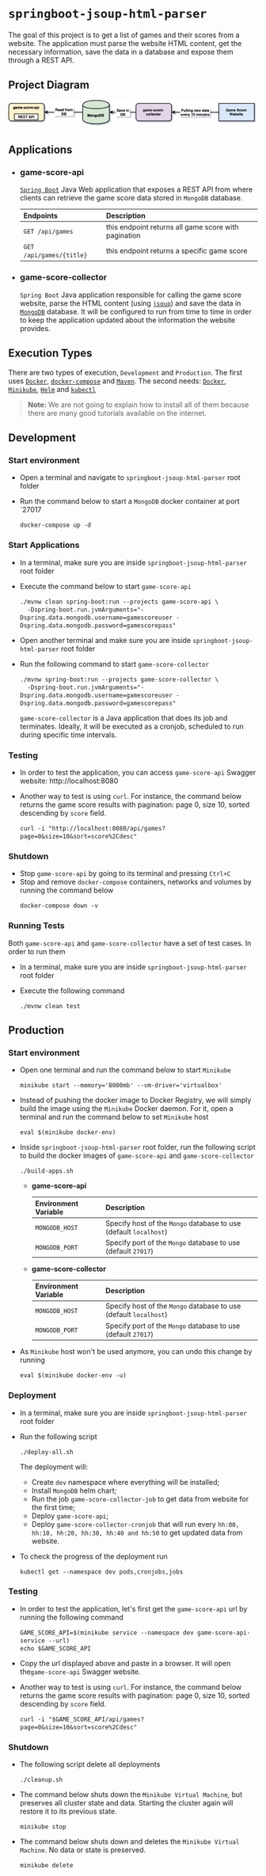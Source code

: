 # `springboot-jsoup-html-parser`

The goal of this project is to get a list of games and their scores from a website. The application must parse the website HTML content, get the necessary information, save the data in a database and expose them through a REST API.

## Project Diagram

![project-diagram](images/project-diagram.png)

## Applications

- ### game-score-api

  [`Spring Boot`](https://docs.spring.io/spring-boot/docs/current/reference/htmlsingle/) Java Web application that exposes a REST API from where clients can retrieve the game score data stored in `MongoDB` database.

  | Endpoints                 | Description                                          |
  | ------------------------- | ---------------------------------------------------- |
  | `GET /api/games`          | this endpoint returns all game score with pagination |
  | `GET /api/games/{title}`  | this endpoint returns a specific game score          |

- ### game-score-collector

  `Spring Boot` Java application responsible for calling the game score website, parse the HTML content (using [`jsoup`](https://jsoup.org/)) and save the data in [`MongoDB`](https://www.mongodb.com/) database. It will be configured to run from time to time in order to keep the application updated about the information the website provides. 

## Execution Types

There are two types of execution, `Development` and `Production`. The first uses [`Docker`](https://www.docker.com/), [`docker-compose`](https://docs.docker.com/compose/) and [`Maven`](https://maven.apache.org/). The second needs: [`Docker`](https://www.docker.com/), [`Minikube`](https://kubernetes.io/docs/tasks/tools/install-minikube/#install-minikube), [`Helm`](https://helm.sh/docs/using_helm/#installing-the-helm-client) and [`kubectl`](https://kubernetes.io/docs/reference/kubectl/kubectl/)

> **Note:** We are not going to explain how to install all of them because there are many good tutorials available on the internet.

## Development

### Start environment

- Open a terminal and navigate to `springboot-jsoup-html-parser` root folder

- Run the command below to start a `MongoDB` docker container at port `27017
  ```
  docker-compose up -d
  ```

### Start Applications

- In a terminal, make sure you are inside `springboot-jsoup-html-parser` root folder
 
- Execute the command below to start `game-score-api`
  ```
  ./mvnw clean spring-boot:run --projects game-score-api \
    -Dspring-boot.run.jvmArguments="-Dspring.data.mongodb.username=gamescoreuser -Dspring.data.mongodb.password=gamescorepass"
  ```

- Open another terminal and make sure you are inside `springboot-jsoup-html-parser` root folder

- Run the following command to start `game-score-collector`
  ```
  ./mvnw spring-boot:run --projects game-score-collector \
    -Dspring-boot.run.jvmArguments="-Dspring.data.mongodb.username=gamescoreuser -Dspring.data.mongodb.password=gamescorepass"
  ```
  `game-score-collector` is a Java application that does its job and terminates. Ideally, it will be executed as a cronjob, scheduled to run during specific time intervals.

### Testing

- In order to test the application, you can access `game-score-api` Swagger website: http://localhost:8080

- Another way to test is using `curl`. For instance, the command below returns the game score results with pagination: page 0, size 10, sorted descending by `score` field.
  ```
  curl -i "http://localhost:8080/api/games?page=0&size=10&sort=score%2Cdesc"
  ```

### Shutdown

- Stop `game-score-api` by going to its terminal and pressing `Ctrl+C`
- Stop and remove `docker-compose` containers, networks and volumes by running the command below
  ```
  docker-compose down -v
  ```

### Running Tests

Both `game-score-api` and `game-score-collector` have a set of test cases. In order to run them

- In a terminal, make sure you are inside `springboot-jsoup-html-parser` root folder

- Execute the following command
  ```
  ./mvnw clean test
  ```

## Production

### Start environment

- Open one terminal and run the command below to start `Minikube`
  ```
  minikube start --memory='8000mb' --vm-driver='virtualbox'
  ```

- Instead of pushing the docker image to Docker Registry, we will simply build the image using the `Minikube` Docker daemon. For it, open a terminal and run the command below to set `Minikube` host
  ```
  eval $(minikube docker-env)
  ```

- Inside `springboot-jsoup-html-parser` root folder, run the following script to build the docker images of `game-score-api` and `game-score-collector`
  ```
  ./build-apps.sh
  ```

  - **game-score-api**
  
    | Environment Variable | Description                                                       |
    | -------------------- | ----------------------------------------------------------------- |
    | `MONGODB_HOST`       | Specify host of the `Mongo` database to use (default `localhost`) |
    | `MONGODB_PORT`       | Specify port of the `Mongo` database to use (default `27017`)     |

  - **game-score-collector**

    | Environment Variable | Description                                                       |
    | -------------------- | ----------------------------------------------------------------- |
    | `MONGODB_HOST`       | Specify host of the `Mongo` database to use (default `localhost`) |
    | `MONGODB_PORT`       | Specify port of the `Mongo` database to use (default `27017`)     |

- As `Minikube` host won't be used anymore, you can undo this change by running
  ```
  eval $(minikube docker-env -u)
  ```

### Deployment

- In a terminal, make sure you are inside `springboot-jsoup-html-parser` root folder

- Run the following script
  ```
  ./deploy-all.sh
  ```
  
  The deployment will:
  - Create `dev` namespace where everything will be installed;
  - Install `MongoDB` helm chart;
  - Run the job `game-score-collector-job` to get data from website for the first time;
  - Deploy `game-score-api`;
  - Deploy `game-score-collector-cronjob` that will run every `hh:00, hh:10, hh:20, hh:30, hh:40 and hh:50` to get updated data from website.
  
- To check the progress of the deployment run
  ```
  kubectl get --namespace dev pods,cronjobs,jobs
  ```

### Testing

- In order to test the application, let's first get the `game-score-api` url by running the following command
  ```
  GAME_SCORE_API=$(minikube service --namespace dev game-score-api-service --url)
  echo $GAME_SCORE_API
  ```

- Copy the url displayed above and paste in a browser. It will open the`game-score-api` Swagger website.

- Another way to test is using `curl`. For instance, the command below returns the game score results with pagination: page 0, size 10, sorted descending by `score` field.
  ```
  curl -i "$GAME_SCORE_API/api/games?page=0&size=10&sort=score%2Cdesc"
  ```

### Shutdown

- The following script delete all deployments
  ```
  ./cleanup.sh
  ```

- The command below shuts down the `Minikube Virtual Machine`, but preserves all cluster state and data. Starting the cluster again will restore it to its previous state.
  ```
  minikube stop
  ```

- The command below shuts down and deletes the `Minikube Virtual Machine`. No data or state is preserved.
  ```
  minikube delete
  ```
